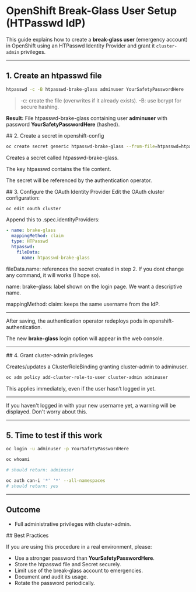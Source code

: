 # OpenShift Break-Glass User Setup (HTPasswd IdP)

This guide explains how to create a **break-glass user** (emergency account) in OpenShift using an HTPasswd Identity Provider and grant it `cluster-admin` privileges.

---

## 1. Create an htpasswd file

```bash
htpasswd -c -B htpasswd-brake-glass adminuser YourSafetyPasswordHere
```

> -c: create the file (overwrites if it already exists).
-B: use bcrypt for secure hashing.

**Result:** 
File htpasswd-brake-glass containing user **adminuser** with password **YourSafetyPasswordHere** (hashed).

## 2. Create a secret in openshift-config

```bash
oc create secret generic htpasswd-brake-glass --from-file=htpasswd=htpasswd-brake-glass -n openshift-config
```

Creates a secret called htpasswd-brake-glass.

The key htpasswd contains the file content.

The secret will be referenced by the authentication operator.

## 3. Configure the OAuth Identity Provider
Edit the OAuth cluster configuration:

```bash
oc edit oauth cluster
```
Append this to .spec.identityProviders:

```yaml
- name: brake-glass
  mappingMethod: claim
  type: HTPasswd
  htpasswd:
    fileData:
      name: htpasswd-brake-glass
```

fileData.name: references the secret created in step 2. If you dont change any command, it will works (I hope so).

name: brake-glass: label shown on the login page. We want a descriptive name.

mappingMethod: claim: keeps the same username from the IdP.

---

After saving, the authentication operator redeploys pods in openshift-authentication.

The new **brake-glass** login option will appear in the web console.

---

## 4. Grant cluster-admin privileges

Creates/updates a ClusterRoleBinding granting cluster-admin to adminuser.

```bash
oc adm policy add-cluster-role-to-user cluster-admin adminuser
```

This applies immediately, even if the user hasn’t logged in yet.

---

If you haven't logged in with your new username yet, a warning will be displayed. Don't worry about this.

---

## 5. Time to test if this work

```bash
oc login -u adminuser -p YourSafetyPasswordHere

oc whoami

# should return: adminuser

oc auth can-i '*' '*' --all-namespaces
# should return: yes
```

---

## Outcome

- Full administrative privileges with cluster-admin.

## Best Practices

If you are using this procedure in a real environment, please: 
- Use a stronger password than **YourSafetyPasswordHere**.
- Store the htpasswd file and Secret securely.
- Limit use of the break-glass account to emergencies.
- Document and audit its usage.
- Rotate the password periodically.